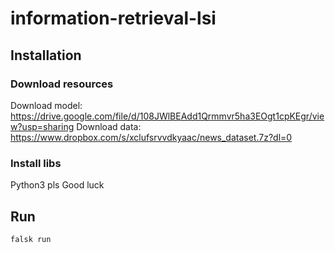 # information-retrieval-lsi

## Installation
### Download resources
Download model: https://drive.google.com/file/d/108JWlBEAdd1Qrmmvr5ha3EOgt1cpKEgr/view?usp=sharing
Download data: https://www.dropbox.com/s/xclufsrvvdkyaac/news_dataset.7z?dl=0
### Install libs
Python3 pls
Good luck

## Run
```
falsk run
```
